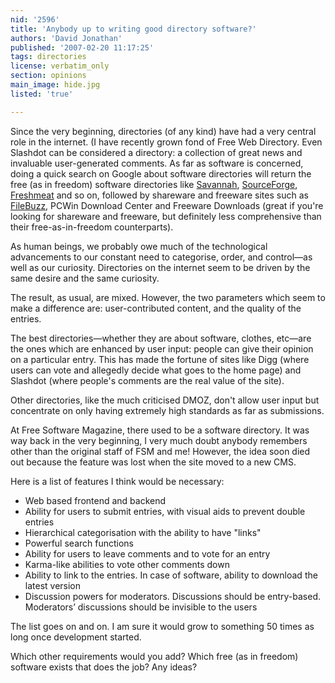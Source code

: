 ```yaml
---
nid: '2596'
title: 'Anybody up to writing good directory software?'
authors: 'David Jonathan'
published: '2007-02-20 11:17:25'
tags: directories
license: verbatim_only
section: opinions
main_image: hide.jpg
listed: 'true'

---
```

Since the very beginning, directories (of any kind) have had a very central role in the internet. (I have recently grown fond of Free Web Directory.  Even Slashdot can be considered a directory: a collection of great news and invaluable user-generated comments. As far as software is concerned, doing a quick search on Google about software directories will return the free (as in freedom) software directories like [Savannah](http://savannah.gnu.org/), [SourceForge](http://www.sourceforge.net), [Freshmeat](http://www.freshmeat.net) and so on, followed by shareware and freeware sites such as [FileBuzz](http://www.filebuzz.com), PCWin Download Center and Freeware Downloads (great if you're looking for shareware and freeware, but definitely less comprehensive than their free-as-in-freedom counterparts).


<!--break-->


As human beings, we probably owe much of the technological advancements to our constant need to categorise, order, and control—as well as our curiosity. Directories on the internet seem to be driven by the same desire and the same curiosity.

The result, as usual, are mixed. However, the two parameters which seem to make a difference are: user-contributed content, and the quality of the entries.

The best directories—whether they are about software, clothes, etc—are the ones which are enhanced by user input: people can give their opinion on a particular entry. This has made the fortune of sites like Digg (where users can vote and allegedly decide what goes to the home page) and Slashdot (where people's comments are the real value of the site).

Other directories, like the much criticised DMOZ, don't allow user input but concentrate on only having extremely high standards as far as submissions.

At Free Software Magazine, there used to be a software directory. It was way back in the very beginning, I very much doubt anybody remembers other than the original staff of FSM and me! However, the idea soon died out because the feature was lost when the site moved to a new CMS.

Here is a list of features I think would be necessary:


* Web based frontend and backend
* Ability for users to submit entries, with visual aids to prevent double entries
* Hierarchical categorisation with the ability to have "links"
* Powerful search functions
* Ability for users to leave comments and to vote for an entry
* Karma-like abilities to vote other comments down
* Ability to link to the entries. In case of software, ability to download the latest version
* Discussion powers for moderators. Discussions should be entry-based. Moderators’ discussions should be invisible to the users

The list goes on and on. I am sure it would grow to something 50 times as long once development started.

Which other requirements would you add? Which free (as in freedom) software exists that does the job? Any ideas?
